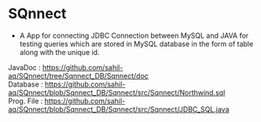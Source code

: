 # SQnnect
* A App for connecting JDBC Connection between MySQL and JAVA for testing queries which are stored in MySQL database in the form of table along with the unique id.

JavaDoc     : https://github.com/sahil-aq/SQnnect/tree/Sqnnect_DB/Sqnnect/doc <br />
Database    : https://github.com/sahil-aq/SQnnect/blob/Sqnnect_DB/Sqnnect/src/Sqnnect/Northwind.sql <br />
Prog. File  : https://github.com/sahil-aq/SQnnect/blob/Sqnnect_DB/Sqnnect/src/Sqnnect/JDBC_SQL.java <br />
